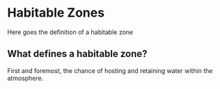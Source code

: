Habitable Zones
====================

Here goes the definition of a habitable zone

## What defines a habitable zone?

First and foremost, the chance of hosting and retaining water within the atmosphere.



